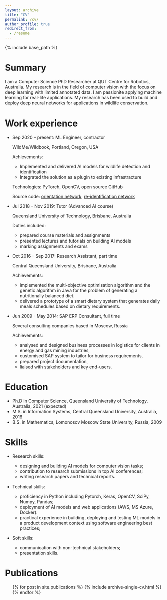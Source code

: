 ```yaml
---
layout: archive
title: "CV"
permalink: /cv/
author_profile: true
redirect_from:
  - /resume
---
```


{% include base_path %}

Summary     <span style="float:right"><a href="/files/Resume_20210426.pdf"><i class="fas fa-fw fa-file-pdf zoom" aria-hidden="true"></i></a></span>
======

I am a Computer Science PhD Researcher at QUT Centre for Robotics, Australia. My research is in the field of computer vision with the focus on deep learning with limited annotated data.
I am passionite applying machine learning for real-life applications.
My research has been used to build and deploy deep neural networks for applications in wildlife conservation. 

Work experience
======

* Sep 2020 – present: ML Engineer, contractor

  WildMe/Wildbook, Portland, Oregon, USA

  Achievements:
    * Implemented and delivered AI models for wildlife detection and identification
    * Integrated the solution as a plugin to existing infrastracture

  Technologies: PyTorch, OpenCV, open source GitHub

  Source code: [orientation network](https://github.com/WildMeOrg/wbia-plugin-orientation), [re-identification network](https://github.com/olgamoskvyak/wbia-plugin-pie-v2)


* Jul 2018 – Nov 2019: Tutor (Advanced AI course)

  Queensland University of Technology, Brisbane, Australia

  Duties included:
    * prepared course materials and assignments
    * presented lectures and tutorials on building AI models
    * marking assignments and exams


* Oct 2016 – Sep 2017: Research Assistant, part time

  Central Queensland University, Brisbane, Australia

  Achievements:
    * implemented the multi-objective optimisation algorithm and the genetic algorithm in Java for the problem of generating a nutritionally balanced diet.
    * delivered a prototype of a smart dietary system that generates daily meals schedules based on dietary requirements.



* Jun 2009 - May 2014: SAP ERP Consultant, full time

  Several consulting companies based in Moscow, Russia
  
  Achievements:
    * analysed and designed business processes in logistics for clients in energy and gas mining industries,
    * customised SAP system to tailor for business requirements, 
    * prepared project documentation,
    * liaised with stakeholders and key end-users.


Education
======
* Ph.D in Computer Science, Queensland University of Technology, Australia, 2021 (expected)
* M.S. in Information Systems, Central Queensland University, Australia, 2016
* B.S. in Mathematics, Lomonosov Moscow State University, Russia, 2009


Skills
======
* Research skills:
  * designing and building AI models for computer vision tasks;
  * contribution to research submissions in top AI conferences;
  * writing research papers and technical reports.

* Technical skills:
  * proficiency in Python including Pytorch, Keras, OpenCV, SciPy, Numpy, Pandas;
  * deployment of AI models and web applications (AWS, MS Azure, Docker).
  * practical experience in building, deploying and testing ML models in a product development context using software engineering best practices;

* Soft skills:
  * communication with non-technical stakeholders;
  * presentation skills.

Publications
======
  <ul>{% for post in site.publications %}
    {% include archive-single-cv.html %}
  {% endfor %}</ul>


